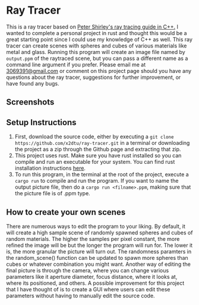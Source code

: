 # Ray Tracer
This is a ray tracer based on [Peter Shirley's ray tracing guide in C++.](https://raytracing.github.io/books/RayTracingInOneWeekend.html) I wanted to complete a personal project in rust and thought this would be a great starting point since I could use my knowledge of C++ as well. This ray tracer can create scenes with spheres and cubes of various materials like metal and glass. Running this program will create an image file named by `output.ppm` of the raytraced scene, but you can pass a different name as a command line argument if you prefer. Please email me at 3069391@gmail.com or comment on this project page should you have any questions about the ray tracer, suggestions for further improvement, or have found any bugs.

## Screenshots


## Setup Instructions
1. First, download the source code, either by executing a `git clone https://github.com/x2dtu/ray-tracer.git` in a terminal or downloading the project as a zip through the Github page and extracting that zip.
2. This project uses rust. Make sure you have rust installed so you can compile and run an executable for your system. You can find rust installation instructions [here](https://www.rust-lang.org/tools/install).
3. To run this program, in the terminal at the root of the project, execute a `cargo run` to compile and run the program. If you want to name the output picture file, then do a `cargo run <filname>.ppm`, making sure that the picture file is of .ppm type.

## How to create your own scenes
There are numerous ways to edit the program to your liking. By default, it will create a high sample scene of randomly spawned spheres and cubes of random materials. The higher the samples per pixel constant, the more refined the image will be but the longer the program will run for. The lower it is, the more granular the picture will turn out. The randomness paramters in the random_scene() function can be updated to spawn more spheres than cubes or whatever combination you might want. Another way of editing the final picture is through the camera, where you can change various parameters like it aperture diameter, focus distance, where it looks at, where its positioned, and others. A possible improvement for this project that I have thought of is to create a GUI where users can edit these parameters without having to manually edit the source code.

